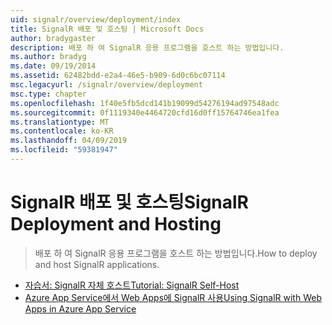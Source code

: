 ```yaml
---
uid: signalr/overview/deployment/index
title: SignalR 배포 및 호스팅 | Microsoft Docs
author: bradygaster
description: 배포 하 여 SignalR 응용 프로그램을 호스트 하는 방법입니다.
ms.author: bradyg
ms.date: 09/19/2014
ms.assetid: 62482bdd-e2a4-46e5-b909-6d0c6bc07114
msc.legacyurl: /signalr/overview/deployment
msc.type: chapter
ms.openlocfilehash: 1f40e5fb5dcd141b19099d54276194ad97548adc
ms.sourcegitcommit: 0f1119340e4464720cfd16d0ff15764746ea1fea
ms.translationtype: MT
ms.contentlocale: ko-KR
ms.lasthandoff: 04/09/2019
ms.locfileid: "59381947"
---
```

# <a name="signalr-deployment-and-hosting"></a><span data-ttu-id="bc7cf-103">SignalR 배포 및 호스팅</span><span class="sxs-lookup"><span data-stu-id="bc7cf-103">SignalR Deployment and Hosting</span></span>

> <span data-ttu-id="bc7cf-104">배포 하 여 SignalR 응용 프로그램을 호스트 하는 방법입니다.</span><span class="sxs-lookup"><span data-stu-id="bc7cf-104">How to deploy and host SignalR applications.</span></span>


- [<span data-ttu-id="bc7cf-105">자습서: SignalR 자체 호스트</span><span class="sxs-lookup"><span data-stu-id="bc7cf-105">Tutorial: SignalR Self-Host</span></span>](tutorial-signalr-self-host.md)
- [<span data-ttu-id="bc7cf-106">Azure App Service에서 Web Apps에 SignalR 사용</span><span class="sxs-lookup"><span data-stu-id="bc7cf-106">Using SignalR with Web Apps in Azure App Service</span></span>](using-signalr-with-azure-web-sites.md)
